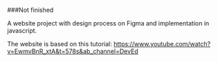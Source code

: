 ###Not finished

A website project with design process on Figma and implementation in javascript.

The website is based on this tutorial:
https://www.youtube.com/watch?v=EwmvBnR_xtA&t=578s&ab_channel=DevEd
